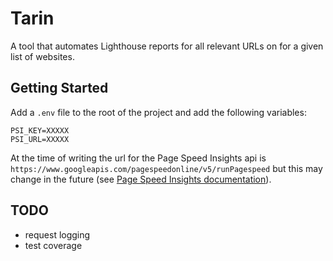 # Tarin

A tool that automates Lighthouse reports for all relevant URLs on for a given 
list of websites.

## Getting Started

Add a `.env` file to the root of the project and add the following variables:

```
PSI_KEY=XXXXX
PSI_URL=XXXXX
```

At the time of writing the url for the Page Speed Insights api is `https://www.googleapis.com/pagespeedonline/v5/runPagespeed`
but this may change in the future (see [Page Speed Insights documentation](https://developers.google.com/speed/docs/insights/v5/get-started)).

## TODO

- request logging
- test coverage
